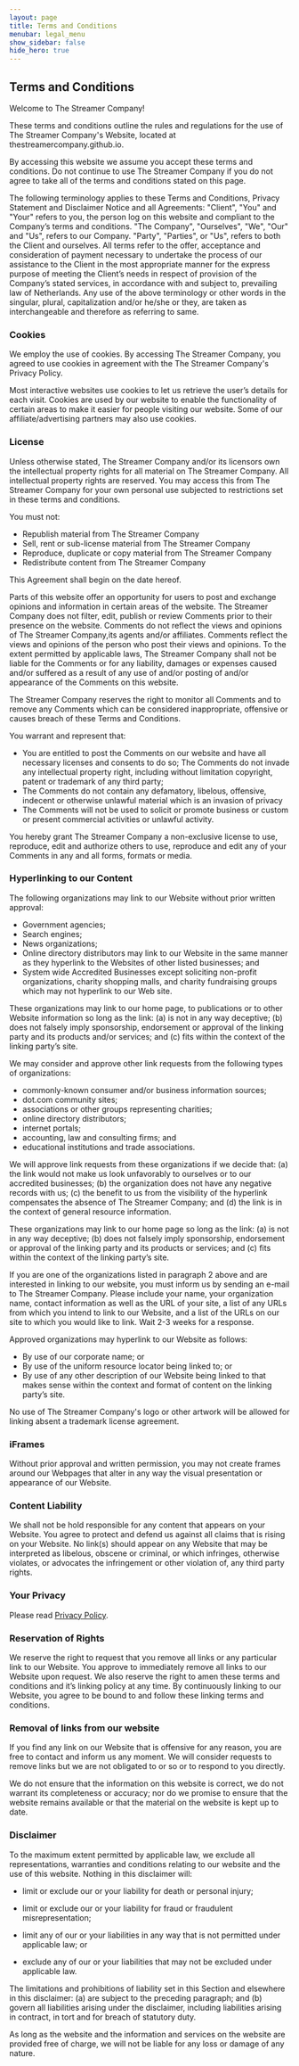```yaml
---
layout: page
title: Terms and Conditions
menubar: legal_menu
show_sidebar: false
hide_hero: true
---
```


## Terms and Conditions

Welcome to The Streamer Company!

These terms and conditions outline the rules and regulations for the use of
The Streamer Company's Website, located at thestreamercompany.github.io.

By accessing this website we assume you accept these terms and conditions. Do
not continue to use The Streamer Company if you do not agree to take all of
the terms and conditions stated on this page.

The following terminology applies to these Terms and Conditions, Privacy
Statement and Disclaimer Notice and all Agreements: "Client", "You" and "Your"
refers to you, the person log on this website and compliant to the Company’s
terms and conditions. "The Company", "Ourselves", "We", "Our" and "Us", refers
to our Company. "Party", "Parties", or "Us", refers to both the Client and
ourselves. All terms refer to the offer, acceptance and consideration of
payment necessary to undertake the process of our assistance to the Client in
the most appropriate manner for the express purpose of meeting the Client’s
needs in respect of provision of the Company’s stated services, in accordance
with and subject to, prevailing law of Netherlands. Any use of the above
terminology or other words in the singular, plural, capitalization and/or
he/she or they, are taken as interchangeable and therefore as referring to
same.

### Cookies

We employ the use of cookies. By accessing The Streamer Company, you agreed to
use cookies in agreement with the The Streamer Company's Privacy Policy.

Most interactive websites use cookies to let us retrieve the user’s details
for each visit. Cookies are used by our website to enable the functionality of
certain areas to make it easier for people visiting our website. Some of our
affiliate/advertising partners may also use cookies.

### License

Unless otherwise stated, The Streamer Company and/or its licensors own the
intellectual property rights for all material on The Streamer Company. All
intellectual property rights are reserved. You may access this from The
Streamer Company for your own personal use subjected to restrictions set in
these terms and conditions.

You must not:

+ Republish material from The Streamer Company
+ Sell, rent or sub-license material from The Streamer Company
+ Reproduce, duplicate or copy material from The Streamer Company
+ Redistribute content from The Streamer Company

This Agreement shall begin on the date hereof.

Parts of this website offer an opportunity for users to post and exchange
opinions and information in certain areas of the website. The Streamer Company
does not filter, edit, publish or review Comments prior to their presence on
the website. Comments do not reflect the views and opinions of The Streamer
Company,its agents and/or affiliates. Comments reflect the views and opinions
of the person who post their views and opinions. To the extent permitted by
applicable laws, The Streamer Company shall not be liable for the Comments or
for any liability, damages or expenses caused and/or suffered as a result of
any use of and/or posting of and/or appearance of the Comments on this
website.

The Streamer Company reserves the right to monitor all Comments and to remove
any Comments which can be considered inappropriate, offensive or causes breach
of these Terms and Conditions.

You warrant and represent that:

+ You are entitled to post the Comments on our website and have all necessary
  licenses and consents to do so;
  The Comments do not invade any intellectual property right, including
  without limitation copyright, patent or trademark of any third party;
+ The Comments do not contain any defamatory, libelous, offensive, indecent or
  otherwise unlawful material which is an invasion of privacy
+ The Comments will not be used to solicit or promote business or custom or
  present commercial activities or unlawful activity.

You hereby grant The Streamer Company a non-exclusive license to use,
reproduce, edit and authorize others to use, reproduce and edit any of your
Comments in any and all forms, formats or media.

### Hyperlinking to our Content

The following organizations may link to our Website without prior written
approval:

+ Government agencies;
+ Search engines;
+ News organizations;
+ Online directory distributors may link to our Website in the same manner as
  they hyperlink to the Websites of other listed businesses; and
+ System wide Accredited Businesses except soliciting non-profit
  organizations, charity shopping malls, and charity fundraising groups which
  may not hyperlink to our Web site.

These organizations may link to our home page, to publications or to other
Website information so long as the link: (a) is not in any way deceptive; (b)
does not falsely imply sponsorship, endorsement or approval of the linking
party and its products and/or services; and (c) fits within the context of the
linking party’s site.

We may consider and approve other link requests from the following types of
organizations:

+ commonly-known consumer and/or business information sources;
+ dot.com community sites;
+ associations or other groups representing charities;
+ online directory distributors;
+ internet portals;
+ accounting, law and consulting firms; and
+ educational institutions and trade associations.

We will approve link requests from these organizations if we decide that: (a)
the link would not make us look unfavorably to ourselves or to our accredited
businesses; (b) the organization does not have any negative records with us;
(c) the benefit to us from the visibility of the hyperlink compensates the
absence of The Streamer Company; and (d) the link is in the context of general
resource information.

These organizations may link to our home page so long as the link: (a) is not
in any way deceptive; (b) does not falsely imply sponsorship, endorsement or
approval of the linking party and its products or services; and (c) fits
within the context of the linking party’s site.

If you are one of the organizations listed in paragraph 2 above and are
interested in linking to our website, you must inform us by sending an e-mail
to The Streamer Company. Please include your name, your organization name,
contact information as well as the URL of your site, a list of any URLs from
which you intend to link to our Website, and a list of the URLs on our site to
which you would like to link. Wait 2-3 weeks for a response.

Approved organizations may hyperlink to our Website as follows:

+ By use of our corporate name; or
+ By use of the uniform resource locator being linked to; or
+ By use of any other description of our Website being linked to that makes
  sense within the context and format of content on the linking party’s site.

No use of The Streamer Company's logo or other artwork will be allowed for
linking absent a trademark license agreement.

### iFrames

Without prior approval and written permission, you may not create frames
around our Webpages that alter in any way the visual presentation or
appearance of our Website.

### Content Liability

We shall not be hold responsible for any content that appears on your Website.
You agree to protect and defend us against all claims that is rising on your
Website. No link(s) should appear on any Website that may be interpreted as
libelous, obscene or criminal, or which infringes, otherwise violates, or
advocates the infringement or other violation of, any third party rights.

### Your Privacy

Please read [Privacy Policy](/legal/privacy-policy).

### Reservation of Rights

We reserve the right to request that you remove all links or any particular
link to our Website. You approve to immediately remove all links to our
Website upon request. We also reserve the right to amen these terms and
conditions and it’s linking policy at any time. By continuously linking to our
Website, you agree to be bound to and follow these linking terms and
conditions.

### Removal of links from our website

If you find any link on our Website that is offensive for any reason, you are
free to contact and inform us any moment. We will consider requests to remove
links but we are not obligated to or so or to respond to you directly.

We do not ensure that the information on this website is correct, we do not
warrant its completeness or accuracy; nor do we promise to ensure that the
website remains available or that the material on the website is kept up to
date.

### Disclaimer

To the maximum extent permitted by applicable law, we exclude all
representations, warranties and conditions relating to our website and the use
of this website. Nothing in this disclaimer will:

+ limit or exclude our or your liability for death or personal injury;

+ limit or exclude our or your liability for fraud or fraudulent
misrepresentation;

+ limit any of our or your liabilities in any way that is not permitted under
applicable law; or

+ exclude any of our or your liabilities that may not be excluded under
applicable law.

The limitations and prohibitions of liability set in this Section and
elsewhere in this disclaimer: (a) are subject to the preceding paragraph; and
(b) govern all liabilities arising under the disclaimer, including liabilities
arising in contract, in tort and for breach of statutory duty.

As long as the website and the information and services on the website are
provided free of charge, we will not be liable for any loss or damage of any
nature.
